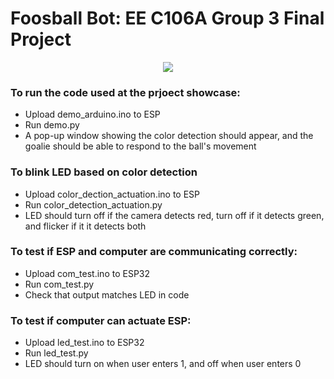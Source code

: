 # Foosball Bot: EE C106A Group 3 Final Project

<p align="center">
  <img src="imgs/example.gif" />
</p>


### To run the code used at the prjoect showcase: 
 - Upload demo_arduino.ino to ESP
 - Run demo.py 
 - A pop-up window showing the color detection should appear, and the goalie should be able to respond to the ball's movement
 
### To blink LED based on color detection 
 - Upload color_dection_actuation.ino to ESP 
 - Run color_detection_actuation.py 
 - LED should turn off if the camera detects red, turn off if it detects green, and flicker if it it detects both

### To test if ESP and computer are communicating correctly: 
 - Upload com_test.ino to ESP32
 - Run com_test.py 
 - Check that output matches LED in code 
 
### To test if computer can actuate ESP: 
  - Upload led_test.ino to ESP32 
  - Run led_test.py 
  - LED should turn on when user enters 1, and off when user enters 0 

